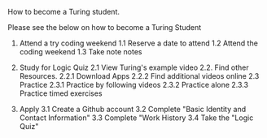 How to become a Turing student.

Please see the below on how to become a Turing Student

1. Attend a try coding weekend
  1.1 Reserve a date to attend
  1.2 Attend the coding weekend
  1.3 Take note notes

2. Study for Logic Quiz
  2.1 View Turing's example video
  2.2. Find other Resources.
    2.2.1 Download Apps
    2.2.2 Find additional videos online
  2.3 Practice
    2.3.1 Practice by following videos
    2.3.2 Practice alone
    2.3.3 Practice timed exercises

3. Apply
  3.1 Create a Github account
  3.2 Complete "Basic Identity and Contact Information"
  3.3 Complete "Work History
  3.4 Take the "Logic Quiz"
